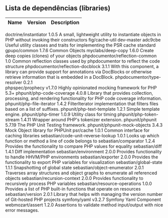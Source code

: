 
## Lista de dependências (libraries)

Name | Version | Description
-----|---------|------------------------------------------------------
doctrine/instantiator              1.0.5              A small, lightweight utility to instantiate objects in PHP without invoking their constructors
fig/cache-util                     dev-master adc9cbe Useful utility classes and traits for implementing the PSR cache standard
gpupo/common                       1.7.6              Common Objects
myclabs/deep-copy                  1.6.0              Create deep copies (clones) of your objects
phpdocumentor/reflection-common    1.0                Common reflection classes used by phpdocumentor to reflect the code structure
phpdocumentor/reflection-docblock  3.1.1              With this component, a library can provide support for annotations via DocBlocks or otherwise retrieve information that is embedded in a DocBlock.
phpdocumentor/type-resolver        0.2.1             
phpspec/prophecy                   v1.7.0             Highly opinionated mocking framework for PHP 5.3+
phpunit/php-code-coverage          4.0.8              Library that provides collection, processing, and rendering functionality for PHP code coverage information.
phpunit/php-file-iterator          1.4.2              FilterIterator implementation that filters files based on a list of suffixes.
phpunit/php-text-template          1.2.1              Simple template engine.
phpunit/php-timer                  1.0.9              Utility class for timing
phpunit/php-token-stream           1.4.11             Wrapper around PHP's tokenizer extension.
phpunit/phpunit                    5.7.19             The PHP Unit Testing framework.
phpunit/phpunit-mock-objects       3.4.3              Mock Object library for PHPUnit
psr/cache                          1.0.1              Common interface for caching libraries
sebastian/code-unit-reverse-lookup 1.0.1              Looks up which function or method a line of code belongs to
sebastian/comparator               1.2.4              Provides the functionality to compare PHP values for equality
sebastian/diff                     1.4.1              Diff implementation
sebastian/environment              2.0.0              Provides functionality to handle HHVM/PHP environments
sebastian/exporter                 2.0.0              Provides the functionality to export PHP variables for visualization
sebastian/global-state             1.1.1              Snapshotting of global state
sebastian/object-enumerator        2.0.1              Traverses array structures and object graphs to enumerate all referenced objects
sebastian/recursion-context        2.0.0              Provides functionality to recursively process PHP variables
sebastian/resource-operations      1.0.0              Provides a list of PHP built-in functions that operate on resources
sebastian/version                  2.0.1              Library that helps with managing the version number of Git-hosted PHP projects
symfony/yaml                       v3.2.7             Symfony Yaml Component
webmozart/assert                   1.2.0              Assertions to validate method input/output with nice error messages.


